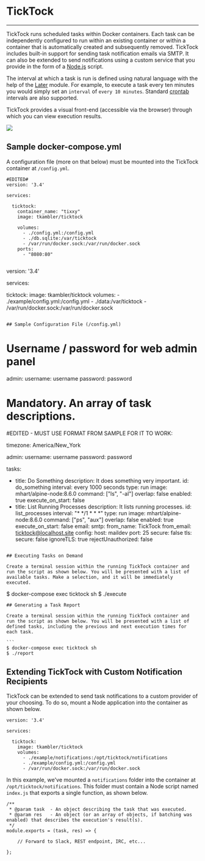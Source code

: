 # TickTock

---

TickTock runs scheduled tasks within Docker containers. Each task can be independently configured to run within an existing container or within a container that is automatically created and subsequently removed. TickTock includes built-in support for sending task notification emails via SMTP. It can also be extended to send notifications using a custom service that you provide in the form of a [Node.js](https://nodejs.org/) script.

The interval at which a task is run is defined using natural language with the help of the [Later](https://bunkat.github.io/later/getting-started.html) module. For example, to execute a task every ten minutes you would simply set an `interval` of `every 10 minutes`. Standard [crontab](https://crontab.guru/) intervals are also supported.

TickTock provides a visual front-end (accessible via the browser) through which you can view execution results.

<img src="misc/ticktock.jpg">

## Sample docker-compose.yml

A configuration file (more on that below) must be mounted into the TickTock container at `/config.yml`.
```
#EDITED#
version: '3.4'

services:

  ticktock:
    container_name: "tixxy"
    image: tkambler/ticktock
    
    volumes:
      - ./config.yml:/config.yml
      - ./db.sqlite:/var/ticktock
      - /var/run/docker.sock:/var/run/docker.sock
    ports:
      - "8080:80"


```
version: '3.4'

services:

  ticktock:
    image: tkambler/ticktock
    volumes:
      - ./example/config.yml:/config.yml
      - ./data:/var/ticktock
      - /var/run/docker.sock:/var/run/docker.sock
```

## Sample Configuration File (/config.yml)

```
# Username / password for web admin panel
admin:
  username: username
  password: password
  
# Mandatory. An array of task descriptions.
  
#EDITED - MUST USE FORMAT FROM SAMPLE FOR IT TO WORK:

timezone: America/New_York

admin:
  username: username
  password: password
  
tasks:
  - title: Do Something
    description: It does something very important.
    id: do_something
    interval: every 1000 seconds
    type: run
    image: mhart/alpine-node:8.6.0
    command: ["ls", "-al"]
    overlap: false
    enabled: true
    execute_on_start: false
  - title: List Running Processes
    description: It lists running processes.
    id: list_processes
    interval: "* */1 * * *"
    type: run
    image: mhart/alpine-node:8.6.0
    command: ["ps", "aux"]
    overlap: false
    enabled: true
    execute_on_start: false
email:
  smtp:
    from_name: TickTock
    from_email: ticktock@localhost.site
    config:
      host: maildev
      port: 25
      secure: false
      tls:
        secure: false
        ignoreTLS: true
        rejectUnauthorized: false
```

## Executing Tasks on Demand

Create a terminal session within the running TickTock container and run the script as shown below. You will be presented with a list of available tasks. Make a selection, and it will be immediately executed.

```
$ docker-compose exec ticktock sh
$ ./execute
````
## Generating a Task Report

Create a terminal session within the running TickTock container and run the script as shown below. You will be presented with a list of defined tasks, including the previous and next execution times for each task.

```
$ docker-compose exec ticktock sh
$ ./report
````

## Extending TickTock with Custom Notification Recipients

TickTock can be extended to send task notifications to a custom provider of your choosing. To do so, mount a Node application into the container as shown below.

```
version: '3.4'

services:

  ticktock:
    image: tkambler/ticktock
    volumes:
      - ./example/notifications:/opt/ticktock/notifications
      - ./example/config.yml:/config.yml      
      - /var/run/docker.sock:/var/run/docker.sock
```

In this example, we've mounted a `notifications` folder into the container at `/opt/ticktock/notifications`. This folder must contain a Node script named `index.js` that exports a single function, as shown below.

```
/**
 * @param task	- An object describing the task that was executed.
 * @param res 	- An object (or an array of objects, if batching was enabled) that describes the execution's result(s).
 */
module.exports = (task, res) => {
    
	// Forward to Slack, REST endpoint, IRC, etc...
    
};
```
